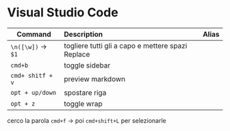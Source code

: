 # Visual Studio Code

| Command             | Description                                       | Alias |
|---------------------|:--------------------------------------------------|------:|
| `\n([\w])` -> ` $1` | togliere tutti gli a capo e mettere spazi Replace |       |
| `cmd+b`             | toggle sidebar                                    |       |
| `cmd+ shitf + v`    | preview markdown                                  |       |
| `opt + up/down`     | spostare riga                                     |       |
| `opt + z`           | toggle wrap                                       |       |


cerco la parola `cmd+f` → poi `cmd+shift+L` per selezionarle
